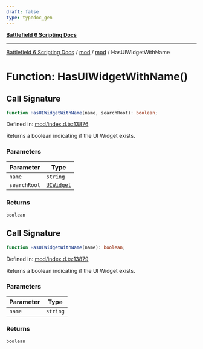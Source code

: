 ```yaml
---
draft: false
type: typedoc_gen
---
```


[**Battlefield 6 Scripting Docs**](../../../_index.md)

***

[Battlefield 6 Scripting Docs](../../../_index.md) / [mod](../../_index.md) / [mod](../_index.md) / HasUIWidgetWithName

# Function: HasUIWidgetWithName()

## Call Signature

```ts
function HasUIWidgetWithName(name, searchRoot): boolean;
```

Defined in: [mod/index.d.ts:13876](https://github.com/battlefield-portal-community/portal-docs/blob/6d87e21c5922a3efb03c634dbe98e5fe6e797672/generators/santiago/mod/index.d.ts#L13876)

Returns a boolean indicating if the UI Widget exists.

### Parameters

| Parameter | Type |
| ------ | ------ |
| `name` | `string` |
| `searchRoot` | [`UIWidget`](../UIWidget/_index.md) |

### Returns

`boolean`

## Call Signature

```ts
function HasUIWidgetWithName(name): boolean;
```

Defined in: [mod/index.d.ts:13879](https://github.com/battlefield-portal-community/portal-docs/blob/6d87e21c5922a3efb03c634dbe98e5fe6e797672/generators/santiago/mod/index.d.ts#L13879)

Returns a boolean indicating if the UI Widget exists.

### Parameters

| Parameter | Type |
| ------ | ------ |
| `name` | `string` |

### Returns

`boolean`
